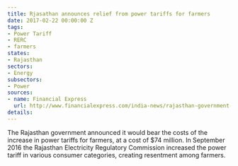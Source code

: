 ```yaml
---
title: Rjasathan announces relief from power tariffs for farmers
date: 2017-02-22 00:00:00 Z
tags:
- Power Tariff
- RERC
- farmers
states:
- Rajasthan
sectors:
- Energy
subsectors:
- Power
sources:
- name: Financial Express
  url: http://www.financialexpress.com/india-news/rajasthan-government-to-bear-power-tariff-hike-for-farmers/556873/
details: 
---
```


The Rajasthan government announced it would bear the costs of the increase in power tariffs for farmers, at a cost of $74 million. In September 2016 the Rajasthan Electricity Regulatory Commission increased the power tariff in various consumer categories, creating resentment among farmers.
